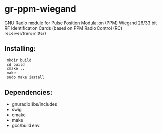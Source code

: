 # gr-ppm-wiegand
GNU Radio module for Pulse Position Modulation (PPM) Wiegand 26/33 bit RF Identification Cards (based on PPM Radio Control (RC) receiver/transmitter)

## Installing:
```
 mkdir build
 cd build
 cmake ..
 make
 sudo make install
```

## Dependencies:
- gnuradio libs/includes
- swig
- cmake
- make
- gcc/build env.

